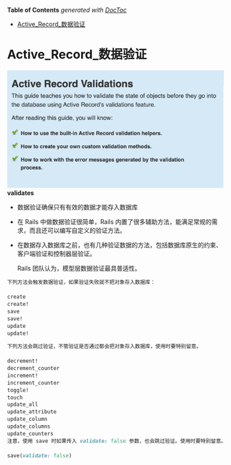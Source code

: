 <!-- START doctoc generated TOC please keep comment here to allow auto update -->
<!-- DON'T EDIT THIS SECTION, INSTEAD RE-RUN doctoc TO UPDATE -->
**Table of Contents**  *generated with [DocToc](https://github.com/thlorenz/doctoc)*

- [Active_Record_数据验证](#active_record_%E6%95%B0%E6%8D%AE%E9%AA%8C%E8%AF%81)

<!-- END doctoc generated TOC please keep comment here to allow auto update -->

# Active_Record_数据验证
![数据验证](img/数据验证.png)
<strong>validates</strong>

+ 数据验证确保只有有效的数据才能存入数据库

+ 在 Rails 中做数据验证很简单，Rails 内置了很多辅助方法，能满足常规的需求，而且还可以编写自定义的验证方法。

+ 在数据存入数据库之前，也有几种验证数据的方法，包括数据库原生的约束、客户端验证和控制器层验证。

    Rails 团队认为，模型层数据验证最具普适性。

```ruby
下列方法会触发数据验证，如果验证失败就不把对象存入数据库：

create
create!
save
save!
update
update!
```
```ruby
下列方法会跳过验证，不管验证是否通过都会把对象存入数据库，使用时要特别留意。

decrement!
decrement_counter
increment!
increment_counter
toggle!
touch
update_all
update_attribute
update_column
update_columns
update_counters
注意，使用 save 时如果传入 validate: false 参数，也会跳过验证。使用时要特别留意。

save(validate: false)
```
